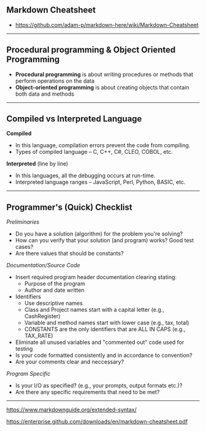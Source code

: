 ## Markdown Cheatsheet
-  https://github.com/adam-p/markdown-here/wiki/Markdown-Cheatsheet

---------------------------

## Procedural programming & Object Oriented Programming

-  **Procedural programming** is about writing procedures or methods that perform operations on the data
-  **Object-oriented programming** is about creating objects that contain both data and methods

----------------------------------

## Compiled vs Interpreted Language

**Compiled**
-  In this language, compilation errors prevent the code from compiling.
-  Types of compiled language – C, C++, C#, CLEO, COBOL, etc.

**Interpreted** (line by line)
-  In this languages, all the debugging occurs at run-time.
-  Interpreted language ranges – JavaScript, Perl, Python, BASIC, etc.

------------------------------------

Programmer's (Quick) Checklist
------------------------------

*Preliminaries*

-  Do you have a solution (algorithm) for the problem you're solving?
-  How can you verify that your solution (and program) works? Good test cases?
-  Are there values that should be constants?


*Documentation/Source Code*

-  Insert required program header documentation clearing stating:
    -  Purpose of the program
    -  Author and date written
-  Identifiers
    -  Use descriptive names
    -  Class and Project names start with a capital letter (e.g., CashRegister)
    -  Variable and method names start with lower case (e.g., tax, total)
    -  CONSTANTS are the only identifiers that are ALL IN CAPS (e.g., TAX_RATE)
-  Eliminate all unused variables and "commented out" code used for testing
-  Is your code formatted consistently and in accordance to convention?
-  Are your comments clear and neccessary?


*Program Specific*

-  Is your I/O as specified? (e.g., your prompts, output formats etc.)?
-  Are there any specific requirements that need to be met?

---------------------------------------

https://www.markdownguide.org/extended-syntax/

https://enterprise.github.com/downloads/en/markdown-cheatsheet.pdf
